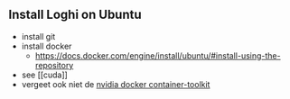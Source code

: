 ## Install Loghi on Ubuntu
* install git
* install docker
  * https://docs.docker.com/engine/install/ubuntu/#install-using-the-repository
* see [[cuda]]
* vergeet ook niet de [nvidia docker container-toolkit]([url](https://docs.nvidia.com/datacenter/cloud-native/container-toolkit/latest/install-guide.html#configuration)https://docs.nvidia.com/datacenter/cloud-native/container-toolkit/latest/install-guide.html#configuration)

